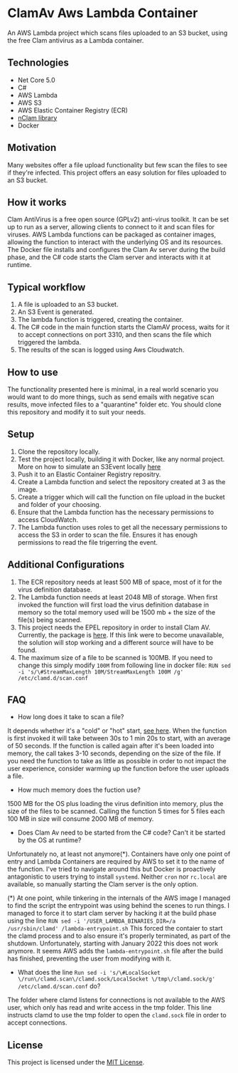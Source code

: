 # ClamAv Aws Lambda Container
An AWS Lambda project which scans files uploaded to an S3 bucket, using the free Clam antivirus as a Lambda container.

## Technologies
* Net Core 5.0
* C#
* AWS Lambda
* AWS S3
* AWS Elastic Container Registry (ECR)
* [nClam library](https://github.com/tekmaven/nClam)
* Docker

## Motivation
Many websites offer a file upload functionality but few scan the files to see if they're infected. This project offers an easy solution for files uploaded to an S3 bucket.

## How it works

Clam AntiVirus is a free open source (GPLv2) anti-virus toolkit. It can be set up to run as a server, allowing clients to connect to it and scan files for viruses.
AWS Lambda functions can be packaged as container images, allowing the function to interact with the underlying OS and its resources. The Docker file installs and configures the Clam Av server during the build phase, and the C# code starts the Clam server and interacts with it at runtime. 

## Typical workflow

1. A file is uploaded to an S3 bucket.
2. An S3 Event is generated.
3. The lambda function is triggered, creating the container.
4. The C# code in the main function starts the ClamAV process, waits for it to accept connections on port 3310, and then scans the file which triggered the lambda.
5. The results of the scan is logged using Aws Cloudwatch.

## How to use 

The functionality presented here is minimal, in a real world scenario you would want to do more things, such as send emails with negative scan results, move infected files to a "quarantine" folder etc. You should clone this repository and modify it to suit your needs.

## Setup

1. Clone the repository locally.
2. Test the project locally, building it with Docker, like any normal project. More  on how to simulate an S3Event locally [here](https://docs.aws.amazon.com/lambda/latest/dg/images-test.html)
3. Push it to an Elastic Container Registry repositry.
4. Create a Lambda function and select the repository created at 3 as the image.
5. Create a trigger which will call the function on file upload in the bucket and folder of your choosing.
6. Ensure that the Lambda function has the necessary permissions to access CloudWatch.
7. The Lambda function uses roles to get all the necessary permissions to access the S3 in order to scan the file. Ensures it has enough permissions to read the file trigerring the event. 

## Additional Configurations

1. The ECR repository needs at least 500 MB of space, most of it for the virus definition database.
2. The Lambda function needs at least 2048 MB of storage. When first invoked the function will first load the virus definition database in memory so the total memory used will be 1500 mb + the size of the file(s) being scanned.
3. This project needs the EPEL repository in order to install Clam AV. Currently, the package is [here](https://dl.fedoraproject.org/pub/epel/epel-release-latest-7.noarch.rpm). If this link were to become unavailable, the solution will stop working and a different source will have to be found.
5. The maximum size of a file to be scanned is 100MB. If you need to change this simply modify `100M` from following line in docker file:
`RUN sed -i 's/\#StreamMaxLength 10M/StreamMaxLength 100M /g' /etc/clamd.d/scan.conf`

## FAQ

* How long does it take to scan a file?

It depends whether it's a "cold" or "hot" start, [see here](https://aws.amazon.com/blogs/compute/operating-lambda-performance-optimization-part-1/). When the function is first invoked it will take between 30s to 1 min 20s to start, with an average of 50 seconds. If the function is called again after it's been loaded into memory, the call takes 3-10 seconds, depending on the size of the file.
If you need the function to take as little as possible in order to not impact the user experience, consider warming up the function before the user uploads a file.

* How much memory does the fuction use?

1500 MB for the OS plus loading the virus definition into memory, plus the size of the files to be scanned. Calling the function 5 times for 5 files each 100 MB in size will consume 2000 MB of memory.

* Does Clam Av need to be started from the C# code? Can't it be started by the OS at runtime?

Unfortunately no, at least not anymore(*). Containers have only one point of entry and Lambda Containers are required by AWS to set it to the name of the function. I've tried to navigate around this but Docker is proactively antagonistic to users trying to install `systemd`. Neither `cron` nor `rc.local` are available, so manually starting the Clam server is the only option. 

 (*) At one point, while tinkering in the internals of the AWS image I managed to find the script the entrypoint was using behind the scenes to run things. I managed to force it to start clam server by hacking it at the build phase using the line
 `RUN sed -i '/USER_LAMBDA_BINARIES_DIR=/a  /usr/sbin/clamd' /lambda-entrypoint.sh`
This forced the contaier to start the clamd process and to also ensure it's properly terminated, as part of the shutdown. Unfortunately, starting with January 2022 this does not work anymore. It seems AWS adds the `lambda-entrypoint.sh` file after the build has finished, preventing the user from modifying with it.

* What does the line `Run sed -i 's/\#LocalSocket \/run\/clamd.scan\/clamd.sock/LocalSocket \/tmp\/clamd.sock/g' /etc/clamd.d/scan.conf` do?

The folder where clamd listens for connections is not available to the AWS user, which only has read and write access in the tmp folder. This line instructs clamd to use the tmp folder to open the `clamd.sock` file in order to accept connections.

## License

This project is licensed under the [MIT License](https://github.com/anistrate/ClamAvAwsLambdaContainer/blob/main/LICENSE).
